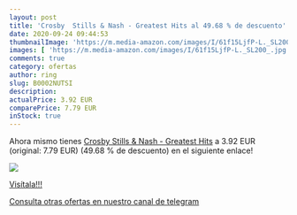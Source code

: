 ```yaml
---
layout: post
title: 'Crosby  Stills & Nash - Greatest Hits al 49.68 % de descuento'
date: 2020-09-24 09:44:53
thumbnailImage: 'https://m.media-amazon.com/images/I/61f15LjfP-L._SL200_.jpg'
images: [ 'https://m.media-amazon.com/images/I/61f15LjfP-L._SL200_.jpg' ]
comments: true
category: ofertas
author: ring
slug: B0002NUTSI
description:
actualPrice: 3.92 EUR
comparePrice: 7.79 EUR
inStock: true
---
```


Ahora mismo tienes [Crosby  Stills & Nash - Greatest Hits](https://www.amazon.com/dp/B0002NUTSI/?tag=redken08-20) a 3.92 EUR (original: 7.79 EUR) (49.68 %  de descuento) en el siguiente enlace!

[![](https://m.media-amazon.com/images/I/61f15LjfP-L._SL200_.jpg)](https://www.amazon.com/dp/B0002NUTSI/?tag=redken08-20)

[Visítala!!!](https://www.amazon.com/dp/B0002NUTSI/?tag=redken08-20)

[Consulta otras ofertas en nuestro canal de telegram](https://t.me/s/ofertas25)
